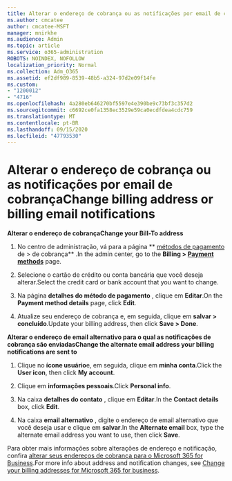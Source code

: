 ```yaml
---
title: Alterar o endereço de cobrança ou as notificações por email de cobrança
ms.author: cmcatee
author: cmcatee-MSFT
manager: mnirkhe
ms.audience: Admin
ms.topic: article
ms.service: o365-administration
ROBOTS: NOINDEX, NOFOLLOW
localization_priority: Normal
ms.collection: Adm_O365
ms.assetid: ef2df989-8539-48b5-a324-97d2e09f14fe
ms.custom:
- "1200012"
- "4716"
ms.openlocfilehash: 4a280eb646270bf5597e4e390be9c73bf3c357d2
ms.sourcegitcommit: c6692ce0fa1358ec3529e59ca0ecdfdea4cdc759
ms.translationtype: MT
ms.contentlocale: pt-BR
ms.lasthandoff: 09/15/2020
ms.locfileid: "47793530"
---
```

# <a name="change-billing-address-or-billing-email-notifications"></a><span data-ttu-id="bf903-102">Alterar o endereço de cobrança ou as notificações por email de cobrança</span><span class="sxs-lookup"><span data-stu-id="bf903-102">Change billing address or billing email notifications</span></span>

<span data-ttu-id="bf903-103">**Alterar o endereço de cobrança**</span><span class="sxs-lookup"><span data-stu-id="bf903-103">**Change your Bill-To address**</span></span>

1. <span data-ttu-id="bf903-104">No centro de administração, vá para a página \*\* [métodos de pagamento](https://go.microsoft.com/fwlink/p/?linkid=2018806) de > de cobrança\*\* .</span><span class="sxs-lookup"><span data-stu-id="bf903-104">In the admin center, go to the **Billing > [Payment methods](https://go.microsoft.com/fwlink/p/?linkid=2018806)** page.</span></span>

2. <span data-ttu-id="bf903-105">Selecione o cartão de crédito ou conta bancária que você deseja alterar.</span><span class="sxs-lookup"><span data-stu-id="bf903-105">Select the credit card or bank account that you want to change.</span></span>

3. <span data-ttu-id="bf903-106">Na página **detalhes do método de pagamento** , clique em **Editar**.</span><span class="sxs-lookup"><span data-stu-id="bf903-106">On the **Payment method details** page, click **Edit**.</span></span>

4. <span data-ttu-id="bf903-107">Atualize seu endereço de cobrança e, em seguida, clique em **salvar > concluído**.</span><span class="sxs-lookup"><span data-stu-id="bf903-107">Update your billing address, then click **Save > Done**.</span></span>

<span data-ttu-id="bf903-108">**Alterar o endereço de email alternativo para o qual as notificações de cobrança são enviadas**</span><span class="sxs-lookup"><span data-stu-id="bf903-108">**Change the alternate email address your billing notifications are sent to**</span></span> 

1. <span data-ttu-id="bf903-109">Clique no **ícone usuário**e, em seguida, clique em **minha conta**.</span><span class="sxs-lookup"><span data-stu-id="bf903-109">Click the **User icon**, then click **My account**.</span></span>

2. <span data-ttu-id="bf903-110">Clique em **informações pessoais**.</span><span class="sxs-lookup"><span data-stu-id="bf903-110">Click **Personal info**.</span></span>

3. <span data-ttu-id="bf903-111">Na caixa **detalhes do contato** , clique em **Editar**.</span><span class="sxs-lookup"><span data-stu-id="bf903-111">In the **Contact details** box, click **Edit**.</span></span>

4. <span data-ttu-id="bf903-112">Na caixa **email alternativo** , digite o endereço de email alternativo que você deseja usar e clique em **salvar**.</span><span class="sxs-lookup"><span data-stu-id="bf903-112">In the **Alternate email** box, type the alternate email address you want to use, then click **Save**.</span></span>

<span data-ttu-id="bf903-113">Para obter mais informações sobre alterações de endereço e notificação, confira [alterar seus endereços de cobrança para o Microsoft 365 for Business](https://docs.microsoft.com/microsoft-365/commerce/billing-and-payments/change-your-billing-addresses?view=o365-worldwide).</span><span class="sxs-lookup"><span data-stu-id="bf903-113">For more info about address and notification changes, see [Change your billing addresses for Microsoft 365 for business](https://docs.microsoft.com/microsoft-365/commerce/billing-and-payments/change-your-billing-addresses?view=o365-worldwide).</span></span>
